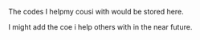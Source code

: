 The codes I helpmy cousi with would be stored here.

I might add the coe i help others with in the near future.

